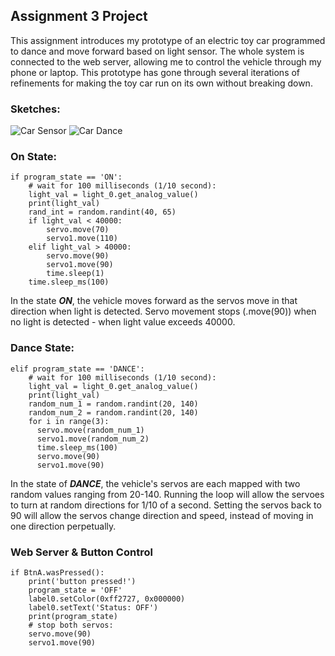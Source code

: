 ## Assignment 3 Project
This assignment introduces my prototype of an electric toy car programmed to dance and move forward based on light sensor. The whole system is connected to the web server, allowing me to control the vehicle through my phone or laptop. This prototype has gone through several iterations of refinements for making the toy car run on its own without breaking down.

### Sketches:
![Car Sensor](https://github.com/1andreh/-SP24-IXD256-AndrewHuang/assets/158603689/3da53d07-3d9a-4805-8d38-25fdb42ac747)
![Car Dance](https://github.com/1andreh/-SP24-IXD256-AndrewHuang/assets/158603689/442aed4d-3dba-4c2d-a0e5-d8d769b1e0a9)

### On State:
```
if program_state == 'ON':
    # wait for 100 milliseconds (1/10 second):
    light_val = light_0.get_analog_value()
    print(light_val)
    rand_int = random.randint(40, 65)
    if light_val < 40000:
        servo.move(70)
        servo1.move(110)
    elif light_val > 40000:
        servo.move(90)
        servo1.move(90)
        time.sleep(1)
    time.sleep_ms(100)
```
In the state **_ON_**, the vehicle moves forward as the servos move in that direction when light is detected. Servo movement stops (.move(90)) when no light is detected - when light value exceeds 40000.

### Dance State:
```
elif program_state == 'DANCE':
    # wait for 100 milliseconds (1/10 second):
    light_val = light_0.get_analog_value()
    print(light_val)
    random_num_1 = random.randint(20, 140)
    random_num_2 = random.randint(20, 140)
    for i in range(3):
      servo.move(random_num_1)
      servo1.move(random_num_2)
      time.sleep_ms(100)
      servo.move(90)
      servo1.move(90)
```
In the state of **_DANCE_**, the vehicle's servos are each mapped with two random values ranging from 20-140. Running the loop will allow the servoes to turn at random directions for 1/10 of a second. Setting the servos back to 90 will allow the servos change direction and speed, instead of moving in one direction perpetually.

### Web Server & Button Control
```
if BtnA.wasPressed():
    print('button pressed!')
    program_state = 'OFF'
    label0.setColor(0xff2727, 0x000000)
    label0.setText('Status: OFF')
    print(program_state)
    # stop both servos:
    servo.move(90)
    servo1.move(90)
```
